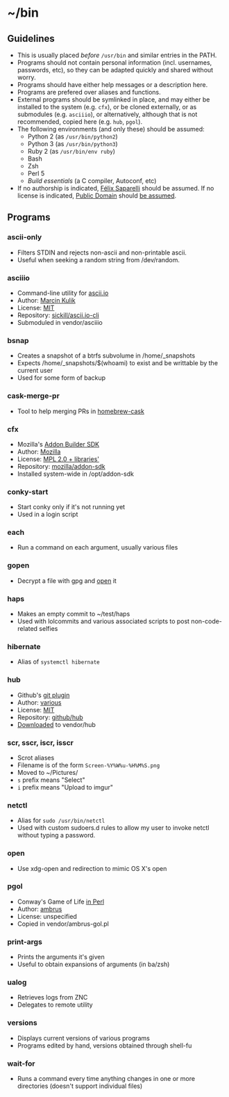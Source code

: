 ~/bin
=====

## Guidelines

- This is usually placed *before* `/usr/bin` and similar entries
  in the PATH. 
- Programs should not contain personal information (incl. usernames,
  passwords, etc), so they can be adapted quickly and shared without
  worry.
- Programs should have either help messages or a description here.
- Programs are prefered over aliases and functions.
- External programs should be symlinked in place, and may either
  be installed to the system (e.g. `cfx`), or be cloned externally,
  or as submodules (e.g. `asciiio`), or alternatively, although that is
  not recommended, copied here (e.g. `hub`, `pgol`).
- The following environments (and only these) should be assumed:
  + Python 2 (as `/usr/bin/python2`)
  + Python 3 (as `/usr/bin/python3`)
  + Ruby 2 (as `/usr/bin/env ruby`)
  + Bash
  + Zsh
  + Perl 5
  + *Build essentials* (a C compiler, Autoconf, etc)
- If no authorship is indicated, [Félix Saparelli](https://passcod.name)
  should be assumed. If no license is indicated,
  [Public Domain](https://creativecommons.org/publicdomain/zero/1.0/)
  should [be assumed](https://passcod.name/license.html).

## Programs

### ascii-only

- Filters STDIN and rejects non-ascii and non-printable ascii.
- Useful when seeking a random string from /dev/random.

### asciiio

- Command-line utility for [ascii.io](http://ascii.io)
- Author: [Marcin Kulik](https://github.com/sickill)
- License: [MIT](https://github.com/sickill/ascii.io-cli/raw/master/LICENSE.txt)
- Repository: [sickill/ascii.io-cli](https://github.com/sickill/ascii.io-cli)
- Submoduled in vendor/asciiio

### bsnap

- Creates a snapshot of a btrfs subvolume in /home/_snapshots
- Expects /home/_snapshots/$(whoami) to exist and be writtable
  by the current user
- Used for some form of backup

### cask-merge-pr

- Tool to help merging PRs in [homebrew-cask](https://github.com/phinze/homebrew-cask)

### cfx

- Mozilla's [Addon Builder SDK](https://addons.mozilla.org/en-US/developers/docs/sdk/latest/)
- Author: [Mozilla](https://mozilla.org)
- License: [MPL 2.0 + libraries'](https://github.com/mozilla/addon-sdk/raw/master/LICENSE)
- Repository: [mozilla/addon-sdk](https://github.com/mozilla/addon-sdk)
- Installed system-wide in /opt/addon-sdk

### conky-start

- Start conky only if it's not running yet
- Used in a login script

### each

- Run a command on each argument, usually various files

### gopen

- Decrypt a file with gpg and [open](#open) it

### haps

- Makes an empty commit to ~/test/haps
- Used with lolcommits and various associated scripts to
  post non-code-related selfies

### hibernate

- Alias of `systemctl hibernate`

### hub

- Github's [git plugin](http://hub.github.com/)
- Author: [various](https://github.com/github/hub/graphs/contributors)
- License: [MIT](https://github.com/github/hub/raw/master/LICENSE)
- Repository: [github/hub](https://github.com/github/hub)
- [Downloaded](http://hub.github.com/standalone) to vendor/hub

### scr, sscr, iscr, isscr

- Scrot aliases
- Filename is of the form `Screen-%Y%W%u-%H%M%S.png`
- Moved to ~/Pictures/
- `s` prefix means "Select"
- `i` prefix means "Upload to imgur"

### netctl

- Alias for `sudo /usr/bin/netctl`
- Used with custom sudoers.d rules to allow my user to invoke
  netctl without typing a password.

### open

- Use xdg-open and redirection to mimic OS X's open

### pgol

- Conway's Game of Life [in Perl](http://www.perlmonks.org/?node_id=1008395)
- Author: [ambrus](http://www.perlmonks.org/?node_id=295576)
- License: unspecified
- Copied in vendor/ambrus-gol.pl

### print-args

- Prints the arguments it's given
- Useful to obtain expansions of arguments (in ba/zsh)

### ualog

- Retrieves logs from ZNC
- Delegates to remote utility

### versions

- Displays current versions of various programs
- Programs edited by hand, versions obtained through shell-fu

### wait-for

- Runs a command every time anything changes in one or more
  directories (doesn't support individual files)
